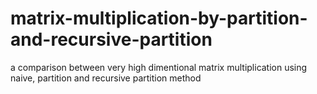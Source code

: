 # matrix-multiplication-by-partition-and-recursive-partition
a comparison between very high dimentional matrix multiplication using naive, partition and recursive partition method
